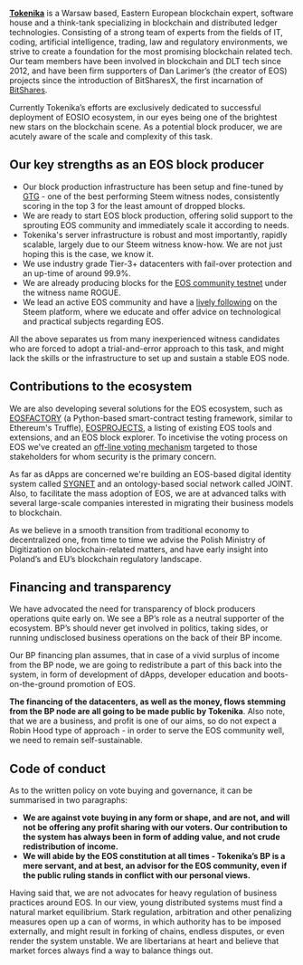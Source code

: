 [**Tokenika**](https://tokenika.io/) is a Warsaw based, Eastern European blockchain expert, software house and a think-tank specializing in blockchain and distributed ledger technologies. Consisting of a strong team of experts from the fields of IT, coding, artificial intelligence, trading, law and regulatory environments, we strive to create a foundation for the most promising blockchain related tech. Our team members have been involved in blockchain and DLT tech since 2012, and have been firm supporters of Dan Larimer’s (the creator of EOS) projects since the introduction of BitSharesX, the first incarnation of [BitShares](https://bitshares.org/).

Currently Tokenika’s efforts are exclusively dedicated to successful deployment of EOSIO ecosystem, in our eyes being one of the brightest new stars on the blockchain scene. As a potential block producer, we are acutely aware of the scale and complexity of this task.

## Our key strengths as an EOS block producer

- Our block production infrastructure has been setup and fine-tuned by [GTG](https://steemit.com/@gtg) - one of the best performing Steem witness nodes, consistently scoring in the top 3 for the least amount of dropped blocks.
- We are ready to start EOS block production, offering solid support to the sprouting EOS community and immediately scale it according to needs.
- Tokenika's server infrastructure is robust and most importantly, rapidly scalable, largely due to our Steem witness know-how. We are not just hoping this is the case, we know it.
- We use industry grade Tier-3+ datacenters with fail-over protection and an up-time of around 99.9%.
- We are already producing blocks for the [EOS community testnet](http://superhero3monitor.eosgreen.io/) under the witness name ROGUE.
- We lead an active EOS community and have a [lively following](https://steemit.com/@tokenika) on the Steem platform, where we educate and offer advice on technological and practical subjects regarding EOS.

All the above separates us from many inexperienced witness candidates who are forced to adopt a trial-and-error approach to this task, and might lack the skills or the infrastructure to set up and sustain a stable EOS node.

## Contributions to the ecosystem

We are also developing several solutions for the EOS ecosystem, such as [EOSFACTORY](https://github.com/tokenika/eosfactory) (a Python-based smart-contract testing framework, similar to Ethereum's Truffle), [EOSPROJECTS](https://eosprojects.org/), a listing of existing EOS tools and extensions, and an EOS block explorer. To incetivise the voting process on EOS we've created an [off-line voting mechanism](https://github.com/tokenika/secure-bp-voting) targeted to those stakeholders for whom security is the primary concern.

As far as dApps are concerned we're building an EOS-based digital identity system called [SYGNET](http://sygnet.eu/) and an ontology-based social network called JOINT. Also, to facilitate the mass adoption of EOS, we are at advanced talks with several large-scale companies interested in migrating their business models to blockchain.

As we believe in a smooth transition from traditional economy to decentralized one, from time to time we advise the Polish Ministry of Digitization on blockchain-related matters, and have early insight into Poland’s and EU’s blockchain regulatory landscape.

## Financing and transparency

We have advocated the need for transparency of block producers operations quite early on. We see a BP’s role as a neutral supporter of the ecosystem. BP’s should never get involved in politics, taking sides, or running undisclosed business operations on the back of their BP income.

Our BP financing plan assumes, that in case of a vivid surplus of income from the BP node, we are going to redistribute a part of this back into the system, in form of development of dApps, developer education and boots-on-the-ground promotion of EOS.

**The financing of the datacenters, as well as the money, flows stemming from the BP node are all going to be made public by Tokenika**. Also note, that we are a business, and profit is one of our aims, so do not expect a Robin Hood type of approach - in order to serve the EOS community well, we need to remain self-sustainable.

## Code of conduct

As to the written policy on vote buying and governance, it can be summarised in two paragraphs:

* **We are against vote buying in any form or shape, and are not, and will not be offering any profit sharing with our voters. Our contribution to the system has always been in form of adding value, and not crude redistribution of income.**
* **We will abide by the EOS constitution at all times - Tokenika’s BP is a mere servant, and at best, an advisor for the EOS community, even if the public ruling stands in conflict with our personal views.**

Having said that, we are not advocates for heavy regulation of business practices around EOS. In our view, young distributed systems must find a natural market equilibrium. Stark regulation, arbitration and other penalizing measures open up a can of worms, in which authority has to be imposed externally, and might result in forking of chains, endless disputes, or even render the system unstable. We are libertarians at heart and believe that market forces always find a way to balance things out.